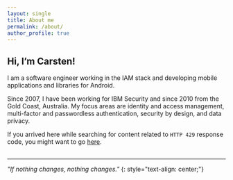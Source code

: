 ```yaml
---
layout: single
title: About me
permalink: /about/
author_profile: true
---
```


## Hi, I’m Carsten!
 
I am a software engineer working in the IAM stack and developing mobile applications and libraries for Android.

Since 2007, I have been working for IBM Security and since 2010 from the Gold Coast, Australia. My focus areas are identity and access management, multi-factor and passwordless authentication, security by design, and data privacy.

If you arrived here while searching for content related to  `HTTP 429` response code, you might want to go [here](https://developer.mozilla.org/en-US/docs/Web/HTTP/Status/429).
<br/>
<br/>

---

_"If nothing changes, nothing changes."_
{: style="text-align: center;"}